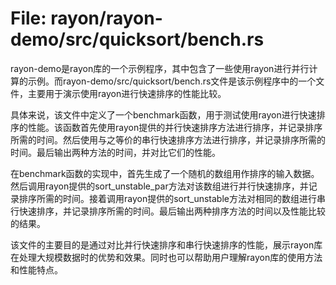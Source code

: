 # File: rayon/rayon-demo/src/quicksort/bench.rs

rayon-demo是rayon库的一个示例程序，其中包含了一些使用rayon进行并行计算的示例。而rayon-demo/src/quicksort/bench.rs文件是该示例程序中的一个文件，主要用于演示使用rayon进行快速排序的性能比较。

具体来说，该文件中定义了一个benchmark函数，用于测试使用rayon进行快速排序的性能。该函数首先使用rayon提供的并行快速排序方法进行排序，并记录排序所需的时间。然后使用与之等价的串行快速排序方法进行排序，并记录排序所需的时间。最后输出两种方法的时间，并对比它们的性能。

在benchmark函数的实现中，首先生成了一个随机的数组用作排序的输入数据。然后调用rayon提供的sort_unstable_par方法对该数组进行并行快速排序，并记录排序所需的时间。接着调用rayon提供的sort_unstable方法对相同的数组进行串行快速排序，并记录排序所需的时间。最后输出两种排序方法的时间以及性能比较的结果。

该文件的主要目的是通过对比并行快速排序和串行快速排序的性能，展示rayon库在处理大规模数据时的优势和效果。同时也可以帮助用户理解rayon库的使用方法和性能特点。

